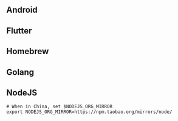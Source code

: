 ## Android

## Flutter

## Homebrew

## Golang

## NodeJS
    # When in China, set $NODEJS_ORG_MIRROR
    export NODEJS_ORG_MIRROR=https://npm.taobao.org/mirrors/node/
